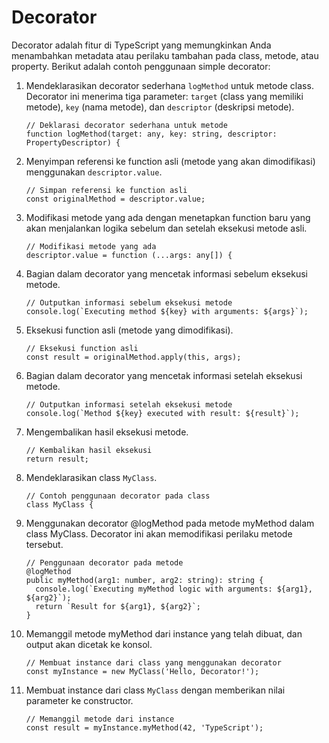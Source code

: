 # Decorator

Decorator adalah fitur di TypeScript yang memungkinkan Anda menambahkan metadata atau perilaku tambahan pada class, metode, atau property. Berikut adalah contoh penggunaan simple decorator:

1. Mendeklarasikan decorator sederhana `logMethod` untuk metode class. Decorator ini menerima tiga parameter: `target` (class yang memiliki metode), `key` (nama metode), dan `descriptor` (deskripsi metode).
    ```
    // Deklarasi decorator sederhana untuk metode
    function logMethod(target: any, key: string, descriptor: PropertyDescriptor) {
    ```

2. Menyimpan referensi ke function asli (metode yang akan dimodifikasi) menggunakan `descriptor.value`.
    ```
    // Simpan referensi ke function asli
    const originalMethod = descriptor.value;
    ```

3. Modifikasi metode yang ada dengan menetapkan function baru yang akan menjalankan logika sebelum dan setelah eksekusi metode asli.

    ```
    // Modifikasi metode yang ada
    descriptor.value = function (...args: any[]) {
    ```


4. Bagian dalam decorator yang mencetak informasi sebelum eksekusi metode.
   
    ```
    // Outputkan informasi sebelum eksekusi metode
    console.log(`Executing method ${key} with arguments: ${args}`);
    ```


5. Eksekusi function asli (metode yang dimodifikasi).

    ```
    // Eksekusi function asli
    const result = originalMethod.apply(this, args);
    ```

6. Bagian dalam decorator yang mencetak informasi setelah eksekusi metode.

    ```
    // Outputkan informasi setelah eksekusi metode
    console.log(`Method ${key} executed with result: ${result}`);
    ```

7. Mengembalikan hasil eksekusi metode.

    ```
    // Kembalikan hasil eksekusi
    return result;
    ```

8. Mendeklarasikan class `MyClass`.

    ```
    // Contoh penggunaan decorator pada class
    class MyClass {
    ```

9. Menggunakan decorator @logMethod pada metode myMethod dalam class MyClass. Decorator ini akan memodifikasi perilaku metode tersebut.

    ```
    // Penggunaan decorator pada metode
    @logMethod
    public myMethod(arg1: number, arg2: string): string {
      console.log(`Executing myMethod logic with arguments: ${arg1}, ${arg2}`);
      return `Result for ${arg1}, ${arg2}`;
    }
    ```

10. Memanggil metode myMethod dari instance yang telah dibuat, dan output akan dicetak ke konsol.

    ```
    // Membuat instance dari class yang menggunakan decorator
    const myInstance = new MyClass('Hello, Decorator!');
    ```

12. Membuat instance dari class `MyClass` dengan memberikan nilai parameter ke constructor.

    ```
    // Memanggil metode dari instance
    const result = myInstance.myMethod(42, 'TypeScript');
    ```
